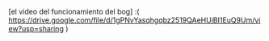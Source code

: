 [el video del funcionamiento del bog] :( https://drive.google.com/file/d/1gPNvYasqhgqbz2519QAeHUiBI1EuQ9Um/view?usp=sharing )
